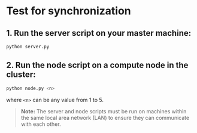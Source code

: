 # Test for synchronization

## 1. Run the server script on your master machine:
```bash
python server.py
```

## 2. Run the node script on a compute node in the cluster:
```bash
python node.py <n>
```
where `<n>` can be any value from 1 to 5.

> **Note:** The server and node scripts must be run on machines within the same local area network (LAN) to ensure they can communicate with each other.
